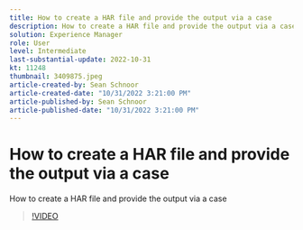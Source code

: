 ```yaml
---
title: How to create a HAR file and provide the output via a case
description: How to create a HAR file and provide the output via a case
solution: Experience Manager
role: User
level: Intermediate
last-substantial-update: 2022-10-31
kt: 11248
thumbnail: 3409875.jpeg
article-created-by: Sean Schnoor
article-created-date: "10/31/2022 3:21:00 PM"
article-published-by: Sean Schnoor
article-published-date: "10/31/2022 3:21:00 PM"
---
```


# How to create a HAR file and provide the output via a case

How to create a HAR file and provide the output via a case

>[!VIDEO](https://video.tv.adobe.com/v/3409875/?quality=12&learn=on)
